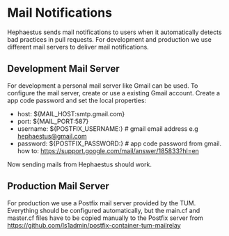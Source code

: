 # Mail Notifications
Hephaestus sends mail notifications to users when it automatically detects bad practices in pull requests.
For development and production we use different mail servers to deliver mail notifications.

## Development Mail Server
For development a personal mail server like Gmail can be used.
To configure the mail server, create or use a existing Gmail account.
Create a app code password and set the local properties:
  -  host: ${MAIL_HOST:smtp.gmail.com}
  -  port: ${MAIL_PORT:587}
  -  username: ${POSTFIX_USERNAME:} # gmail email address e.g hephaestus@gmail.com
  -  password: ${POSTFIX_PASSWORD:} # app code password from gmail. how to: https://support.google.com/mail/answer/185833?hl=en

Now sending mails from Hephaestus should work.

## Production Mail Server
For production we use a Postfix mail server provided by the TUM.
Everything should be configured automatically, but the main.cf and master.cf files have to be copied manually to the Postfix server from https://github.com/ls1admin/postfix-container-tum-mailrelay
